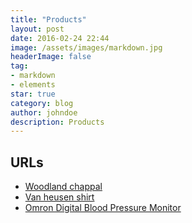 ```yaml
---
title: "Products"
layout: post
date: 2016-02-24 22:44
image: /assets/images/markdown.jpg
headerImage: false
tag:
- markdown
- elements
star: true
category: blog
author: johndoe
description: Products
---
```




## URLs


* [Woodland chappal](https://amzn.to/3P5x7R9)
* [Van heusen shirt](https://amzn.to/3B6zj4Z)
* [Omron Digital Blood Pressure Monitor](https://amzn.to/3Vz0CgD)



